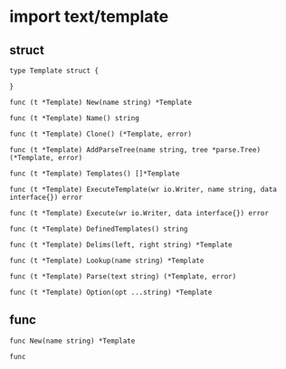 # import text/template

## struct
	type Template struct {

	}

	func (t *Template) New(name string) *Template

	func (t *Template) Name() string

	func (t *Template) Clone() (*Template, error)

	func (t *Template) AddParseTree(name string, tree *parse.Tree) (*Template, error)

	func (t *Template) Templates() []*Template

	func (t *Template) ExecuteTemplate(wr io.Writer, name string, data interface{}) error

	func (t *Template) Execute(wr io.Writer, data interface{}) error

	func (t *Template) DefinedTemplates() string

	func (t *Template) Delims(left, right string) *Template

	func (t *Template) Lookup(name string) *Template

	func (t *Template) Parse(text string) (*Template, error)

	func (t *Template) Option(opt ...string) *Template

## func
	func New(name string) *Template

	func